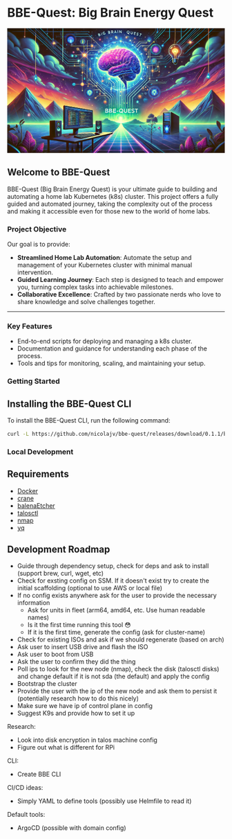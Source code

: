 # BBE-Quest: Big Brain Energy Quest

![BBE-Quest Banner](./assets/banner.webp)

## Welcome to BBE-Quest

BBE-Quest (Big Brain Energy Quest) is your ultimate guide to building and
automating a home lab Kubernetes (k8s) cluster. This project offers a fully
guided and automated journey, taking the complexity out of the process and
making it accessible even for those new to the world of home labs.

### Project Objective

Our goal is to provide:

- **Streamlined Home Lab Automation**: Automate the setup and management of your
  Kubernetes cluster with minimal manual intervention.
- **Guided Learning Journey**: Each step is designed to teach and empower you,
  turning complex tasks into achievable milestones.
- **Collaborative Excellence**: Crafted by two passionate nerds who love to
  share knowledge and solve challenges together.

---

### Key Features

- End-to-end scripts for deploying and managing a k8s cluster.
- Documentation and guidance for understanding each phase of the process.
- Tools and tips for monitoring, scaling, and maintaining your setup.

### Getting Started

## Installing the BBE-Quest CLI

To install the BBE-Quest CLI, run the following command:

```bash
curl -L https://github.com/nicolajv/bbe-quest/releases/download/0.1.1/bbe-0.1.1-linux-amd64.tar.gz | tar xz && sudo mv bbe /usr/local/bin/ && sudo chmod +x /usr/local/bin/bbe
```

### Local Development

## Requirements

- [Docker](https://docs.docker.com/get-docker/)
- [crane](https://github.com/google/go-containerregistry/blob/main/cmd/crane/README.md)
- [balenaEtcher](https://www.balena.io/etcher/)
- [talosctl](https://www.talos.dev/v1.8/learn-more/talosctl/)
- [nmap](https://nmap.org/)
- [yq](https://mikefarah.gitbook.io/yq/)

## Development Roadmap

- Guide through dependency setup, check for deps and ask to install (support
  brew, curl, wget, etc)
- Check for exsting config on SSM. If it doesn't exist try to create the initial
  scaffolding (optional to use AWS or local file)
- If no config exists anywhere ask for the user to provide the necessary
  information
  - Ask for units in fleet (arm64, amd64, etc. Use human readable names)
  - Is it the first time running this tool 😳
  - If it is the first time, generate the config (ask for cluster-name)
- Check for existing ISOs and ask if we should regenerate (based on arch)
- Ask user to insert USB drive and flash the ISO
- Ask user to boot from USB
- Ask the user to confirm they did the thing
- Poll ips to look for the new node (nmap), check the disk (talosctl disks) and
  change default if it is not sda (the default) and apply the config
- Bootstrap the cluster
- Provide the user with the ip of the new node and ask them to persist it
  (potentially research how to do this nicely)
- Make sure we have ip of control plane in config
- Suggest K9s and provide how to set it up

Research:

- Look into disk encryption in talos machine config
- Figure out what is different for RPi

CLI:

- Create BBE CLI

CI/CD ideas:

- Simply YAML to define tools (possibly use Helmfile to read it)

Default tools:

- ArgoCD (possible with domain config)
